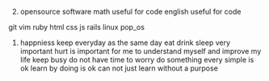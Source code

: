 2. opensource software
math useful for code
english useful for code

git vim ruby html css js rails
linux pop_os

1. happniess
keep everyday as the same day
eat drink sleep very important
hurt is important for me to understand myself and improve my life
keep busy do not have time to worry do something every simple is ok
learn by doing is ok can not just learn without a purpose
